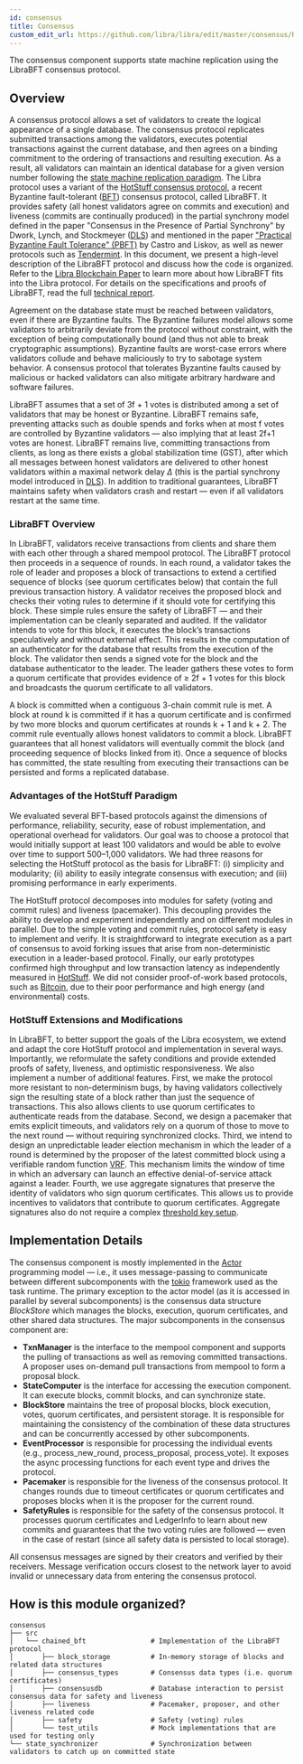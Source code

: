```yaml
---
id: consensus
title: Consensus
custom_edit_url: https://github.com/libra/libra/edit/master/consensus/README.md
---
```



The consensus component supports state machine replication using the LibraBFT consensus protocol.

## Overview

A consensus protocol allows a set of validators to create the logical appearance of a single database. The consensus protocol replicates submitted transactions among the validators, executes potential transactions against the current database, and then agrees on a binding commitment to the ordering of transactions and resulting execution. As a result, all validators can maintain an identical database for a given version number following the [state machine replication paradigm](https://dl.acm.org/citation.cfm?id=98167). The Libra protocol uses a variant of the [HotStuff consensus protocol](https://arxiv.org/pdf/1803.05069.pdf), a recent Byzantine fault-tolerant ([BFT](https://en.wikipedia.org/wiki/Byzantine_fault)) consensus protocol, called LibraBFT. It provides safety (all honest validators agree on commits and execution) and liveness (commits are continually produced) in the partial synchrony model defined in the paper "Consensus in the Presence of Partial Synchrony" by Dwork, Lynch, and Stockmeyer ([DLS](https://groups.csail.mit.edu/tds/papers/Lynch/jacm88.pdf)) and mentioned in the paper ["Practical Byzantine Fault Tolerance" (PBFT)](http://pmg.csail.mit.edu/papers/osdi99.pdf) by Castro and Liskov, as well as newer protocols such as [Tendermint](https://arxiv.org/abs/1807.04938). In this document, we present a high-level description of the LibraBFT protocol and discuss how the code is organized. Refer to the [Libra Blockchain Paper](https://developers.libra.org/docs/the-libra-blockchain-paper) to learn more about how LibraBFT fits into the Libra protocol. For details on the specifications and proofs of LibraBFT, read the full [technical report](https://developers.libra.org/docs/state-machine-replication-paper).

Agreement on the database state must be reached between validators, even if
there are Byzantine faults. The Byzantine failures model allows some validators
to arbitrarily deviate from the protocol without constraint, with the exception
of being computationally bound (and thus not able to break cryptographic assumptions). Byzantine faults are worst-case errors where validators collude and behave maliciously to try to sabotage system behavior. A consensus protocol that tolerates Byzantine faults caused by malicious or hacked validators can also mitigate arbitrary hardware and software failures.

LibraBFT assumes that a set of 3f + 1 votes is distributed among a set of validators that may be honest or Byzantine. LibraBFT remains safe, preventing attacks such as double spends and forks when at most f votes are controlled by Byzantine validators &mdash; also implying that at least 2f+1 votes are honest.  LibraBFT remains live, committing transactions from clients, as long as there exists a global stabilization time (GST), after which all messages between honest validators are delivered to other honest validators within a maximal network delay $\Delta$ (this is the partial synchrony model introduced in [DLS](https://groups.csail.mit.edu/tds/papers/Lynch/jacm88.pdf)). In addition to traditional guarantees, LibraBFT maintains safety when validators crash and restart — even if all validators restart at the same time.

### LibraBFT Overview

In LibraBFT, validators receive transactions from clients and share them with each other through a shared mempool protocol. The LibraBFT protocol then proceeds in a sequence of rounds. In each round, a validator takes the role of leader and proposes a block of transactions to extend a certified sequence of blocks (see quorum certificates below) that contain the full previous transaction history. A validator receives the proposed block and checks their voting rules to determine if it should vote for certifying this block. These simple rules ensure the safety of LibraBFT — and their implementation can be cleanly separated and audited. If the validator intends to vote for this block, it executes the block’s transactions speculatively and without external effect. This results in the computation of an authenticator for the database that results from the execution of the block. The validator then sends a signed vote for the block and the database authenticator to the leader. The leader gathers these votes to form a quorum certificate that provides evidence of $\ge$ 2f + 1 votes for this block and broadcasts the quorum certificate to all validators.

A block is committed when a contiguous 3-chain commit rule is met. A block at round k is committed if it has a quorum certificate and is confirmed by two more blocks and quorum certificates at rounds k + 1 and k + 2. The commit rule eventually allows honest validators to commit a block. LibraBFT guarantees that all honest validators will eventually commit the block (and proceeding sequence of blocks linked from it). Once a sequence of blocks has committed, the state resulting from executing their transactions can be persisted and forms a replicated database.

### Advantages of the HotStuff Paradigm

We evaluated several BFT-based protocols against the dimensions of performance, reliability, security, ease of robust implementation, and operational overhead for validators. Our goal was to choose a protocol that would initially support at least 100 validators and would be able to evolve over time to support 500–1,000 validators. We had three reasons for selecting the HotStuff protocol as the basis for LibraBFT: (i) simplicity and modularity; (ii) ability to easily integrate consensus with execution; and (iii) promising performance in early experiments.

The HotStuff protocol decomposes into modules for safety (voting and commit rules) and liveness (pacemaker). This decoupling provides the ability to develop and experiment independently and on different modules in parallel. Due to the simple voting and commit rules, protocol safety is easy to implement and verify. It is straightforward to integrate execution as a part of consensus to avoid forking issues that arise from non-deterministic execution in a leader-based protocol. Finally, our early prototypes confirmed high throughput and low transaction latency as independently measured in [HotStuff]((https://arxiv.org/pdf/1803.05069.pdf)). We did not consider proof-of-work based protocols, such as [Bitcoin](https://bitcoin.org/bitcoin.pdf), due to their poor performance
and high energy (and environmental) costs.

### HotStuff Extensions and Modifications

In LibraBFT, to better support the goals of the Libra ecosystem, we extend and adapt the core HotStuff protocol and implementation in several ways. Importantly, we reformulate the safety conditions and provide extended proofs of safety, liveness, and optimistic responsiveness. We also implement a number of additional features. First, we make the protocol more resistant to non-determinism bugs, by having validators collectively sign the resulting state of a block rather than just the sequence of transactions. This also allows clients to use quorum certificates to authenticate reads from the database. Second, we design a pacemaker that emits explicit timeouts, and validators rely on a quorum of those to move to the next round — without requiring synchronized clocks. Third, we intend to design an unpredictable leader election mechanism in which the leader of a round is determined by the proposer of the latest committed block using a verifiable random function [VRF](https://people.csail.mit.edu/silvio/Selected%20Scientific%20Papers/Pseudo%20Randomness/Verifiable_Random_Functions.pdf). This mechanism limits the window of time in which an adversary can launch an effective denial-of-service attack against a leader. Fourth, we use aggregate signatures that preserve the identity of validators who sign quorum certificates. This allows us to provide incentives to validators that contribute to quorum certificates. Aggregate signatures also do not require a complex [threshold key setup](https://www.cypherpunks.ca/~iang/pubs/DKG.pdf).

## Implementation Details

The consensus component is mostly implemented in the [Actor](https://en.wikipedia.org/wiki/Actor_model) programming model &mdash; i.e., it uses message-passing to communicate between different subcomponents with the [tokio](https://tokio.rs/) framework used as the task runtime. The primary exception to the actor model (as it is accessed in parallel by several subcomponents) is the consensus data structure *BlockStore* which manages the blocks, execution, quorum certificates, and other shared data structures. The major subcomponents in the consensus component are:

* **TxnManager** is the interface to the mempool component and supports the pulling of transactions as well as removing committed transactions. A proposer uses on-demand pull transactions from mempool to form a proposal block.
* **StateComputer** is the interface for accessing the execution component. It can execute blocks, commit blocks, and can synchronize state.
* **BlockStore** maintains the tree of proposal blocks, block execution, votes, quorum certificates, and persistent storage. It is responsible for maintaining the consistency of the combination of these data structures and can be concurrently accessed by other subcomponents.
* **EventProcessor** is responsible for processing the individual events (e.g., process_new_round, process_proposal, process_vote). It exposes the async processing functions for each event type and drives the protocol.
* **Pacemaker** is responsible for the liveness of the consensus protocol. It changes rounds due to timeout certificates or quorum certificates and proposes blocks when it is the proposer for the current round.
* **SafetyRules** is responsible for the safety of the consensus protocol. It processes quorum certificates and LedgerInfo to learn about new commits and guarantees that the two voting rules are followed &mdash; even in the case of restart (since all safety data is persisted to local storage).

All consensus messages are signed by their creators and verified by their receivers. Message verification occurs closest to the network layer to avoid invalid or unnecessary data from entering the consensus protocol.

## How is this module organized?

    consensus
    ├── src
    │   └── chained_bft                # Implementation of the LibraBFT protocol
    │       ├── block_storage          # In-memory storage of blocks and related data structures
    │       ├── consensus_types        # Consensus data types (i.e. quorum certificates)
    │       ├── consensusdb            # Database interaction to persist consensus data for safety and liveness
    │       ├── liveness               # Pacemaker, proposer, and other liveness related code
    │       ├── safety                 # Safety (voting) rules
    │       └── test_utils             # Mock implementations that are used for testing only
    └── state_synchronizer             # Synchronization between validators to catch up on committed state
